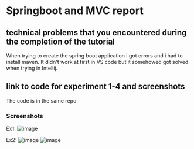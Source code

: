 # Springboot and MVC report

## technical problems that you encountered during the completion of the tutorial
When trying to create the spring boot application i got errors and i had to install maven. It didn't work at first in VS code but it somehowed got solved when trying in Intellij.

## link to code for experiment 1-4 and screenshots
The code is in the same repo

### Screenshots
Ex1:
![image](https://github.com/h591304/DAT250_ex/assets/61086707/2c1fe856-644f-4b95-ade5-b333931a4e4e)

Ex2:
![image](https://github.com/h591304/DAT250_ex/assets/61086707/d6252502-79b9-4c8d-bb5e-aa396efca41b)
![image](https://github.com/h591304/DAT250_ex/assets/61086707/f981e2da-57bc-477f-b96e-2b0f3c3726c6)



